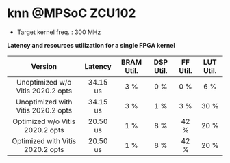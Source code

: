 
knn @MPSoC ZCU102
=================

* Target kernel freq. : 300 MHz

**Latency and resources utilization for a single FPGA kernel**
  

|Version|Latency|BRAM Util.|DSP Util.|FF Util.|LUT Util.|
| :---: | :---: | :---: | :---: | :---: | :---: |
|Unoptimized w/o Vitis 2020.2 opts|34.15 us|3 %|0 %|0 %|6 %|
|Unoptimized with Vitis 2020.2 opts|34.15 us|3 %|1 %|3 %|30 %|
|Optimized w/o Vitis 2020.2 opts|20.50 us|1 %|8 %|42 %|20 %|
|Optimized with Vitis 2020.2 opts|20.50 us|1 %|8 %|42 %|20 %|

